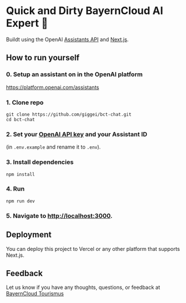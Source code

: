 # Quick and Dirty BayernCloud AI Expert 🚀

Buildt using the OpenAI [Assistants API](https://platform.openai.com/docs/assistants/overview) and [Next.js](https://nextjs.org/docs).
<br/>

## How to run yourself

### 0. Setup an assistant on in the OpenAI platform

https://platform.openai.com/assistants

### 1. Clone repo

```shell
git clone https://github.com/giggei/bct-chat.git
cd bct-chat
```

### 2. Set your [OpenAI API key](https://platform.openai.com/api-keys) and your Assistant ID

(in `.env.example` and rename it to `.env`).

### 3. Install dependencies

```shell
npm install
```

### 4. Run

```shell
npm run dev
```

### 5. Navigate to [http://localhost:3000](http://localhost:3000).

## Deployment

You can deploy this project to Vercel or any other platform that supports Next.js.

## Feedback

Let us know if you have any thoughts, questions, or feedback at [BayernCloud Tourismus](https://bayerncloud.digital)
